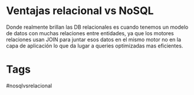 # Ventajas relacional vs NoSQL
Donde realmente brillan las DB relacionales es cuando tenemos un modelo de datos con muchas relaciones entre entidades, ya que los motores relaciones usan JOIN para juntar esos datos en el mismo motor no en la capa de aplicación lo que da lugar a queries optimizadas mas eficientes.

# Tags
#nosqlvsrelacional 